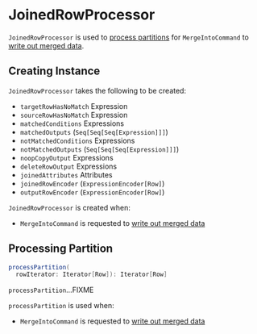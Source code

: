 # JoinedRowProcessor

`JoinedRowProcessor` is used to [process partitions](#processPartition) for `MergeIntoCommand` to [write out merged data](MergeIntoCommand.md#writeAllChanges).

## Creating Instance

`JoinedRowProcessor` takes the following to be created:

* <span id="targetRowHasNoMatch"> `targetRowHasNoMatch` Expression
* <span id="sourceRowHasNoMatch"> `sourceRowHasNoMatch` Expression
* <span id="matchedConditions"> `matchedConditions` Expressions
* <span id="matchedOutputs"> `matchedOutputs` (`Seq[Seq[Seq[Expression]]]`)
* <span id="notMatchedConditions"> `notMatchedConditions` Expressions
* <span id="notMatchedOutputs"> `notMatchedOutputs` (`Seq[Seq[Seq[Expression]]]`)
* <span id="noopCopyOutput"> `noopCopyOutput` Expressions
* <span id="deleteRowOutput"> `deleteRowOutput` Expressions
* <span id="joinedAttributes"> `joinedAttributes` Attributes
* <span id="joinedRowEncoder"> `joinedRowEncoder` (`ExpressionEncoder[Row]`)
* <span id="outputRowEncoder"> `outputRowEncoder` (`ExpressionEncoder[Row]`)

`JoinedRowProcessor` is created when:

* `MergeIntoCommand` is requested to [write out merged data](MergeIntoCommand.md#writeAllChanges)

## <span id="processPartition"> Processing Partition

```scala
processPartition(
  rowIterator: Iterator[Row]): Iterator[Row]
```

`processPartition`...FIXME

`processPartition` is used when:

* `MergeIntoCommand` is requested to [write out merged data](MergeIntoCommand.md#writeAllChanges)
